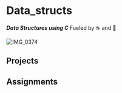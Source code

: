 # Data_structs
***Data Structures using C***
Fueled by ☕ and 🍕

![IMG_0374](https://user-images.githubusercontent.com/26576979/219309101-5a78bf15-4d07-4844-ba9b-126927338550.jpg)
## Projects

## Assignments
